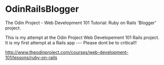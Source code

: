 # OdinRailsBlogger
The Odin Project - Web Development 101 Tutorial: Ruby on Rails 'Blogger' project.

This is my attempt at the Odin Project Web Developement 101 Rails project. It is my first attempt at a Rails app --- Please dont be to critical!!

http://www.theodinproject.com/courses/web-development-101/lessons/ruby-on-rails
